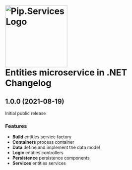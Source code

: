 # <img src="https://uploads-ssl.webflow.com/5ea5d3315186cf5ec60c3ee4/5edf1c94ce4c859f2b188094_logo.svg" alt="Pip.Services Logo" width="200"> <br/> Entities microservice in .NET Changelog

## <a name="1.0.0"></a> 1.0.0 (2021-08-19)

Initial public release

### Features
* **Build** entities service factory
* **Containers** process container
* **Data** define and implement the data model
* **Logic** entities controllers
* **Persistence** persistence components
* **Services** entities services
